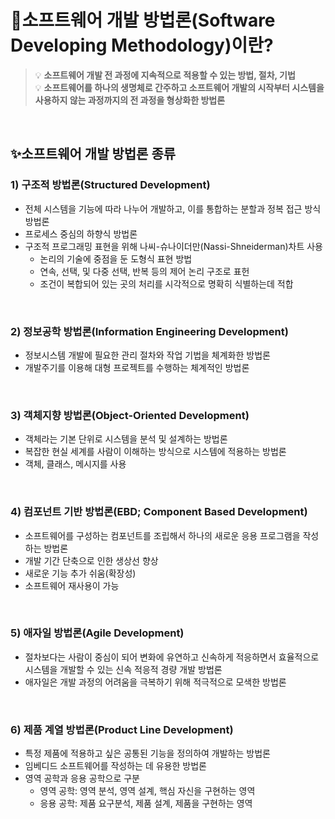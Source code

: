 # 🌈소프트웨어 개발 방법론(Software Developing Methodology)이란?


> 💡 **소프트웨어 개발 전 과정에 지속적으로 적용할 수 있는 방법, 절차, 기법**  
> 💡 **소프트웨어를 하나의 생명체로 간주하고 소프트웨어 개발의 시작부터 시스템을 사용하지 않는 과정까지의 전 과정을 형상화한 방법론**  

<br>

## ✨소프트웨어 개발 방법론 종류
### 1) 구조적 방법론(Structured Development)
- 전체 시스템을 기능에 따라 나누어 개발하고, 이를 통합하는 분할과 정복 접근 방식 방법론
- 프로세스 중심의 하향식 방법론
- 구조적 프로그래밍 표현을 위해 나씨-슈나이더만(Nassi-Shneiderman)차트 사용
    - 논리의 기술에 중점을 둔 도형식 표현 방법
    - 연속, 선택, 및 다중 선택, 반복 등의 제어 논리 구조로 표헌
    - 조건이 복합되어 있는 곳의 처리를 시각적으로 명확히 식별하는데 적합
<br>

### 2) 정보공학 방법론(Information Engineering Development)
- 정보시스템 개발에 필요한 관리 절차와 작업 기법을 체계화한 방법론
- 개발주기를 이용해 대형 프로젝트를 수행하는 체계적인 방법론
<br>

### 3) 객체지향 방법론(Object-Oriented Development)
- 객체라는 기본 단위로 시스템을 분석 및 설계하는 방법론
- 복잡한 현실 세계를 사람이 이해하는 방식으로 시스템에 적용하는 방법론
- 객체, 클래스, 메시지를 사용
<br>

### 4) 컴포넌트 기반 방법론(EBD; Component Based Development)
- 소프트웨어를 구성하는 컴포넌트를 조립해서 하나의 새로운 응용 프로그램을 작성하는 방법론
- 개발 기간 단축으로 인한 생상선 향상
- 새로운 기능 추가 쉬움(확장성)
- 소프트웨어 재사용이 가능
<br>

### 5) 애자일 방법론(Agile Development)
- 절차보다는 사람이 중심이 되어 변화에 유연하고 신속하게 적응하면서 효율적으로 시스템을 개발할 수 있는 신속 적응적 경량 개발 방법론
- 애자일은 개발 과정의 어려움을 극복하기 위해 적극적으로 모색한 방법론
<br>

### 6) 제품 계열 방법론(Product Line Development)
- 특정 제품에 적용하고 싶은 공통된 기능을 정의하여 개발하는 방법론
- 임베디드 소프트웨어를 작성하는 데 유용한 방법론
- 영역 공학과 응용 공학으로 구분
    - 영역 공학: 영역 분석, 영역 설계, 핵심 자신을 구현하는 영역
    - 응용 공학: 제품 요구분석, 제품 설계, 제품을 구현하는 영역